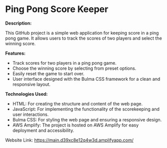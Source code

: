 # Ping Pong Score Keeper

**Description:**

This GitHub project is a simple web application for keeping score in a ping pong game. It allows users to track the scores of two players and select the winning score.

**Features:**

- Track scores for two players in a ping pong game.
- Choose the winning score by selecting from preset options.
- Easily reset the game to start over.
- User interface designed with the Bulma CSS framework for a clean and responsive layout.

**Technologies Used:**

- HTML: For creating the structure and content of the web page.
- JavaScript: For implementing the functionality of the scorekeeping and user interactions.
- Bulma CSS: For styling the web page and ensuring a responsive design.
- AWS Amplify: The project is hosted on AWS Amplify for easy deployment and accessibility.

Website Link: https://main.d39xc8e12q4w3d.amplifyapp.com/

